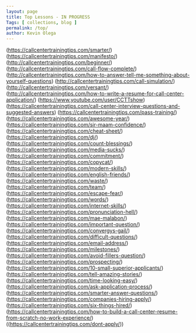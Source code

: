 ```yaml
--- 
layout: page 
title: Top Lessons - IN PROGRESS
Tags: [ collections, blog ]
permalink: /top/ 
author: Kevin Olega 
--- 
```

(https://callcentertrainingtips.com/smarter/)
(https://callcentertrainingtips.com/manifesto/)
(http://callcentertrainingtips.com/beginner/)
(http://callcentertrainingtips.com/call-flow-complete/)
(http://callcentertrainingtips.com/how-to-answer-tell-me-something-about-yourself-questions)
(http://callcentertrainingtips.com/call-simulation/)
(http://callcentertrainingtips.com/versant/)
(http://callcentertrainingtips.com/how-to-write-a-resume-for-call-center-application/)
(https://www.youtube.com/user/CCTTshow)
(https://callcentertrainingtips.com/call-center-interview-questions-and-suggested-answers)
(https://callcentertrainingtips.com/pass-training/)
(https://callcentertrainingtips.com/awesome-year/)
(https://callcentertrainingtips.com/sir-maam-confidence/)
(https://callcentertrainingtips.com/cheat-sheet/)
(https://callcentertrainingtips.com/dj/)
(https://callcentertrainingtips.com/count-blessings/)
(https://callcentertrainingtips.com/media-sucks/)
(https://callcentertrainingtips.com/commitment/)
(https://callcentertrainingtips.com/copycat/)
(https://callcentertrainingtips.com/modern-skills/)
(https://callcentertrainingtips.com/english-friends/)
(https://callcentertrainingtips.com/waste/)
(https://callcentertrainingtips.com/team/)
(https://callcentertrainingtips.com/escape-fear/)
(https://callcentertrainingtips.com/words/)
(https://callcentertrainingtips.com/internet-skills/)
(https://callcentertrainingtips.com/pronunciation-hell/)
(https://callcentertrainingtips.com/mae-malabon/)
(https://callcentertrainingtips.com/important-question/)
(https://callcentertrainingtips.com/convergys-gail/)
(https://callcentertrainingtips.com/difficult-questions/)
(https://callcentertrainingtips.com/email-address/)
(https://callcentertrainingtips.com/milestones/)
(https://callcentertrainingtips.com/avoid-fillers-question/)
(https://callcentertrainingtips.com/prospecting/)
(https://callcentertrainingtips.com/10-small-superior-applicants/)
(https://callcentertrainingtips.com/tell-amazing-stories/)
(https://callcentertrainingtips.com/time-looking-easy/)
(https://callcentertrainingtips.com/ask-application-process/)
(https://callcentertrainingtips.com/smarter-answer-questions/)
(https://callcentertrainingtips.com/companies-hiring-apply/)
(https://callcentertrainingtips.com/six-things-hired/)
(https://callcentertrainingtips.com/how-to-build-a-call-center-resume-from-scratch-no-work-experience/)
((https://callcentertrainingtips.com/dont-apply/))